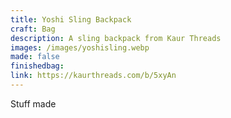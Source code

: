 ```yaml
---
title: Yoshi Sling Backpack
craft: Bag
description: A sling backpack from Kaur Threads
images: /images/yoshisling.webp
made: false
finishedbag:
link: https://kaurthreads.com/b/5xyAn
---
```


Stuff made